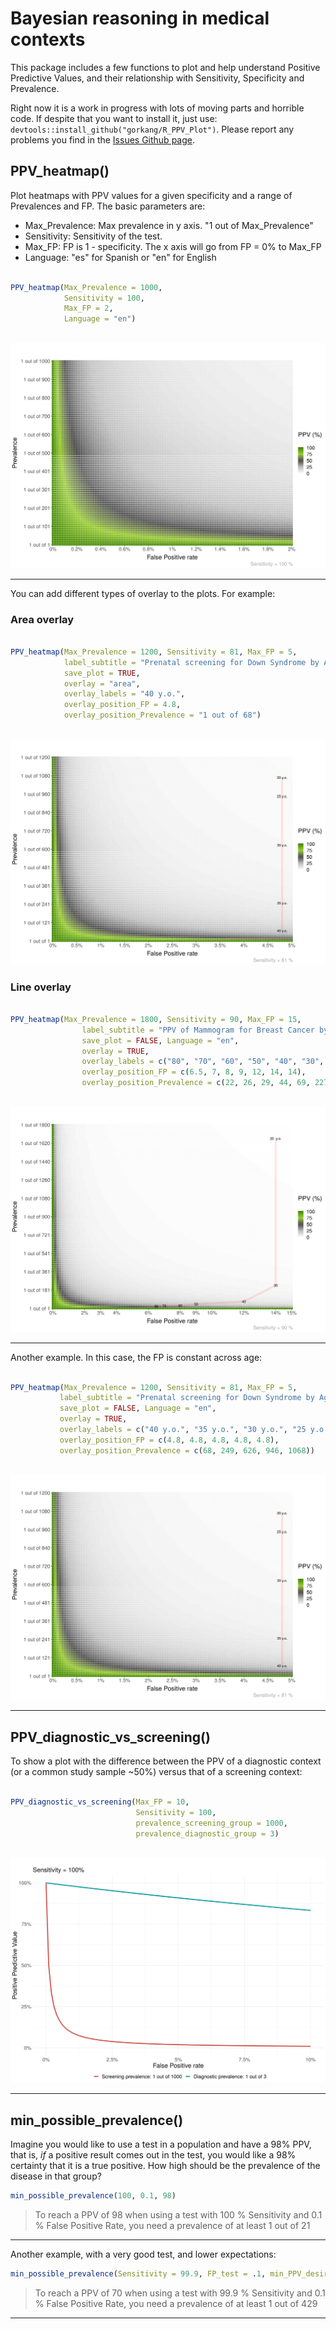 # Bayesian reasoning in medical contexts

This package includes a few functions to plot and help understand Positive Predictive Values, and their relationship with Sensitivity, Specificity and Prevalence.  

Right now it is a work in progress with lots of moving parts and horrible code. If despite that you want to install it, just use: `devtools::install_github("gorkang/R_PPV_Plot")`. Please report any problems you find in the [Issues Github page](https://github.com/gorkang/R_PPV_Plot/issues).  


## PPV_heatmap()

Plot heatmaps with PPV values for a given specificity and a range of Prevalences and FP. The basic parameters are:

* Max_Prevalence: Max prevalence in y axis. "1 out of Max_Prevalence"
* Sensitivity: Sensitivity of the test. 
* Max_FP: FP is 1 - specificity. The x axis will go from FP = 0% to Max_FP
* Language: "es" for Spanish or "en" for English  


```r 

PPV_heatmap(Max_Prevalence = 1000, 
            Sensitivity = 100, 
            Max_FP = 2, 
            Language = "en")
            
```  


![](outputs/PPV_heatmap/1000_100_2_en.png)  


--- 

You can add different types of overlay to the plots. For example:  


### Area overlay

```r 

PPV_heatmap(Max_Prevalence = 1200, Sensitivity = 81, Max_FP = 5,
            label_subtitle = "Prenatal screening for Down Syndrome by Age",
            save_plot = TRUE,
            overlay = "area",
            overlay_labels = "40 y.o.",
            overlay_position_FP = 4.8,
            overlay_position_Prevalence = "1 out of 68")
        

```

![](outputs/PPV_heatmap/1200_81_5_en_overlay.png)  



### Line overlay

```r 

PPV_heatmap(Max_Prevalence = 1800, Sensitivity = 90, Max_FP = 15, 
                label_subtitle = "PPV of Mammogram for Breast Cancer by Age",
                save_plot = FALSE, Language = "en", 
                overlay = TRUE, 
                overlay_labels = c("80", "70", "60", "50", "40", "30", "20  y.o."),
                overlay_position_FP = c(6.5, 7, 8, 9, 12, 14, 14),
                overlay_position_Prevalence = c(22, 26, 29, 44, 69, 227, 1667))
                
```

![](outputs/PPV_heatmap/1800_90_15_en_overlay.png)

---   

Another example. In this case, the FP is constant across age:

```r 

PPV_heatmap(Max_Prevalence = 1200, Sensitivity = 81, Max_FP = 5,
           label_subtitle = "Prenatal screening for Down Syndrome by Age",
           save_plot = FALSE, Language = "en",
           overlay = TRUE,
           overlay_labels = c("40 y.o.", "35 y.o.", "30 y.o.", "25 y.o.", "20 y.o."),
           overlay_position_FP = c(4.8, 4.8, 4.8, 4.8, 4.8),
           overlay_position_Prevalence = c(68, 249, 626, 946, 1068))
                
```

![](outputs/PPV_heatmap/1200_81_5_en_overlay.png)  

---   

## PPV_diagnostic_vs_screening()

To show a plot with the difference between the PPV of a diagnostic context (or a common study sample ~50%) versus that of a screening context:  

```r 

PPV_diagnostic_vs_screening(Max_FP = 10, 
                            Sensitivity = 100, 
                            prevalence_screening_group = 1000, 
                            prevalence_diagnostic_group = 3)
                            
```  

![](outputs/diagnostic_vs_screening/FP_10_sens_100_screening_1000_diagnostic_3.png)


---   


## min_possible_prevalence()

Imagine you would like to use a test in a population and have a 98% PPV, that is, *if* a positive result comes out in the test, you would like a 98% certainty that it is a true positive. How high should be the prevalence of the disease in that group?  

```r 
min_possible_prevalence(100, 0.1, 98)
```

> To reach a PPV of 98 when using a test with 100 % Sensitivity and 0.1 % False Positive Rate, you need a prevalence of at least 1 out of 21

--- 

Another example, with a very good test, and lower expectations:  

```r 
min_possible_prevalence(Sensitivity = 99.9, FP_test = .1, min_PPV_desired = 70)
```

> To reach a PPV of 70 when using a test with 99.9 % Sensitivity and 0.1 % False Positive Rate, you need a prevalence of at least 1 out of 429

--- 
